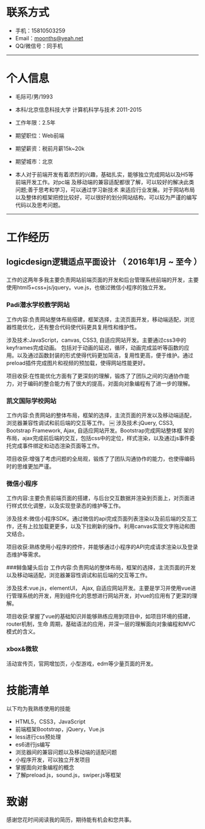 
# 联系方式

- 手机：15810503259
- Email：moonths@yeah.net
- QQ/微信号：同手机

---

# 个人信息

 - 毛际可/男/1993
 - 本科/北京信息科技大学 计算机科学与技术 2011-2015
 - 工作年限：2.5年

 - 期望职位：Web前端
 - 期望薪资：税前月薪15k~20k
 - 期望城市：北京

 - 本⼈对于前端开发有着浓烈的兴趣，基础扎实，能够独立完成⽹站以及H5等前端开发工作。对pc端 及移动端的兼容适配都很了解，可以较好的解决此类问题;善于思考和学习，可以通过学习新技术 来适应⾏业发展。对于⽹站布局以及整体的框架把控比较好，可以很好的划分网站结构，可以较为严谨的编写代码以及思考问题。
---

# 工作经历

## logicdesign逻辑适点平面设计 （ 2016年1月 ~ 至今 ）

###  
工作的这两年多我主要负责网站前端页面的开发和后台管理系统前端的开发，主要使用html5+css+js/jquery。vue.js，也做过微信小程序的独立开发。


### Padi潜水学校教学网站 
⼯作内容:负责网站整体布局搭建，框架选择，主流⻚面开发，移动端适配，浏览器性能优化，还有整合代码使代码更具复用性和维护性。 

涉及技术:JavaScript，canvas, CSS3, ⾃适应网站开发。主要通过css3中的keyframes完成动画。 包括对于动画的延迟，循环，动画完成监听等函数的应用。以及通过函数封装的形式使得代码更加简洁，复⽤性更高，便于维护。通过preload插件完成图⽚和视频的预加载，使得⽹站性能更好。 

项目收获:在性能优化⽅面有了更深刻的理解，锻炼了了团队之间的沟通协作能⼒，对于编码的整合能力有了很大的提高，对面向对象编程有了进一步的理解。 


### 凯文国际学校网站 
⼯作内容:负责⽹站的整体布局，框架的选择，主流⻚面的开发以及移动端适配，浏览器兼容性调试和前后端的交互等工作。 
￼
涉及技术:jQuery, CSS3, Bootstrap Framework, Ajax, ⾃适应⽹站开发。Bootstrap完成网站整体框 架的布局，ajax完成前后端的交互，包括css中的定位，样式渲染，以及通过js事件委托完成事件绑定和动态渲染⻚面等工作。

项目收获:增强了考虑问题的全局观，锻炼了了团队沟通协作的能⼒，也使得编码时的思维更加严谨。 


### 微信小程序 
工作内容:主要负责前端⻚面的搭建，与后台交互数据并渲染到⻚面上，对⻚面进⾏样式优化调整，以及实现登录态的维护等工作。

涉及技术:微信⼩程序SDK。通过微信的api完成⻚面列表渲染以及前后端的交互工作，还有上拉加载更更多，以及下拉刷新的操作。利用canvas实现文字拖动和图文结合。 

项⽬收获:熟练使用⼩程序的控件，并能够通过小程序的API完成请求渲染以及登录态维护等需求。


###鲱⻥罐头后台 
⼯作内容:负责⽹站的整体布局，框架的选择，主流⻚面的开发以及移动端适配，浏览器兼容性调试和前后端的交互等工作。

涉及技术:vue.js，elementUI， Ajax, ⾃适应网站开发。主要是学习并使用vue进行管理系统的开发，⽤到组件化的思想进行网站开发，对vue的应⽤有了更深的理解。 

项⽬收获:掌握了vue的基础知识并能够熟练应⽤到项目中，如项⽬环境的搭建，router机制，⽣命 周期，基础语法的应用，并深一层的理解⾯向对象编程和MVC模式的含义。


### xbox&微软 
活动宣传页，官网增加页，小型游戏，edm等少量页面的开发。


# 技能清单

以下均为我熟练使用的技能

- HTML5，CSS3，JavaScript
- 前端框架Bootstrap，jQuery，Vue.js
- less进行css预处理
- es6进行js编写
- 浏览器间的兼容问题以及移动端的适配问题
- ⼩程序开发，可以独⽴开发项目
- 掌握⾯向对象编程的概念
- 了解preload.js，sound.js，swiper.js等框架




# 致谢
感谢您花时间阅读我的简历，期待能有机会和您共事。
